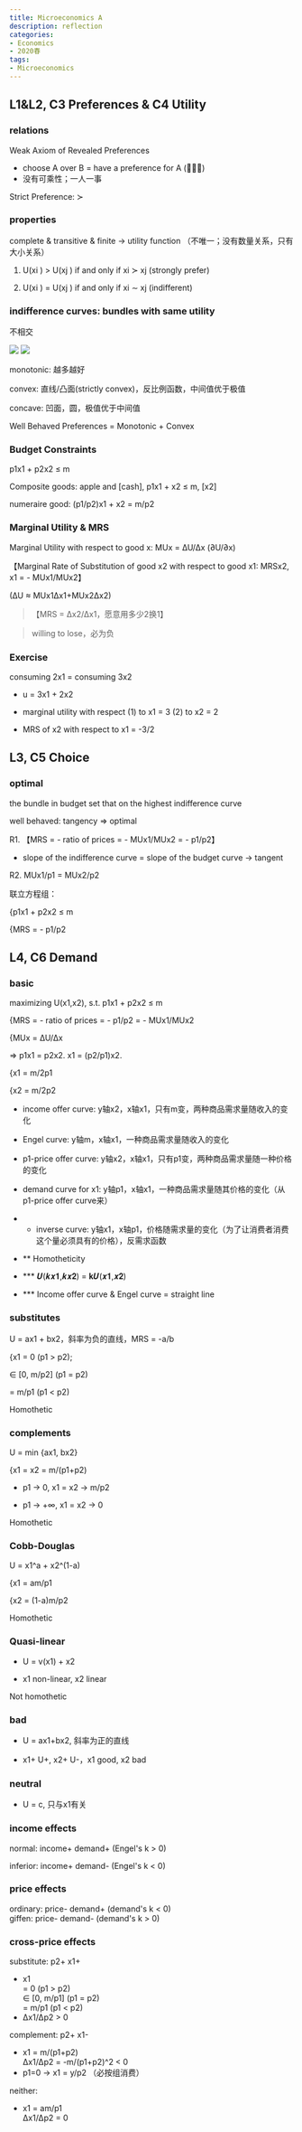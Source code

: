 ```yaml
---
title: Microeconomics A
description: reflection
categories: 
- Economics
- 2020春
tags:
- Microeconomics
---
```


## L1&L2, C3 Preferences & C4 Utility

### relations

Weak Axiom of Revealed Preferences
* choose A over B = have a preference for A (􏰀􏰀≿)
* 没有可乘性；一人一事
		
Strict Preference: ≻    

### properties
complete & transitive & finite -> utility function （不唯一；没有数量关系，只有大小关系）

1. U(xi ) > U(xj ) if and only if xi ≻ xj (strongly prefer)

2. U(xi ) = U(xj ) if and only if xi ∼ xj (indifferent)    

### indifference curves: bundles with same utility

不相交

![](https://wx3.sinaimg.cn/mw1024/9296b5a5gy1gfltgjd45gj20u012rjzh.jpg)
![](https://wx3.sinaimg.in/mw690/9296b5a5gy1gfltgjuchwj20u012r46y.jpg)


monotonic: 越多越好

convex: 直线/凸面(strictly convex)，反比例函数，中间值优于极值

concave: 凹面，圆，极值优于中间值

Well Behaved Preferences = Monotonic + Convex    

### Budget Constraints

p1x1 + p2x2 ≤ m

Composite goods: apple and [cash], p1x1 + x2 ≤ m, [x2]

numeraire good: (p1/p2)x1 + x2 = m/p2

### Marginal Utility & MRS

Marginal Utility with respect to good x: MUx = ∆U/∆x (∂U/∂x)

【Marginal Rate of Substitution of good x2 with respect to good x1: MRSx2, x1 = - MUx1/MUx2】

(∆U ≈ MUx1∆x1+MUx2∆x2)

> 【MRS = ∆x2/∆x1，愿意用多少2换1】

> willing to lose，必为负


### Exercise

consuming 2x1 = consuming 3x2

* u = 3x1 + 2x2

* marginal utility with respect (1) to x1 = 3 (2) to x2 = 2

* MRS of x2 with respect to x1 = -3/2

## L3, C5 Choice
### optimal

the bundle in budget set that on the highest indifference curve

well behaved: tangency => optimal

R1. 【MRS = - ratio of prices = - MUx1/MUx2 = - p1/p2】  

* slope of the indifference curve = slope of the budget curve -> tangent

R2. MUx1/p1 = MUx2/p2

联立方程组：

{p1x1 + p2x2 ≤ m

{MRS = - p1/p2    
  
  

## L4, C6 Demand

### basic

maximizing U(x1,x2), s.t. p1x1 + p2x2 ≤ m

{MRS = - ratio of prices = - p1/p2 = - MUx1/MUx2

{MUx = ∆U/∆x

=> p1x1 = p2x2. x1 = (p2/p1)x2.

{x1 = m/2p1

{x2 = m/2p2

* income offer curve: y轴x2，x轴x1，只有m变，两种商品需求量随收入的变化

* Engel curve: y轴m，x轴x1，一种商品需求量随收入的变化

* p1-price offer curve: y轴x2，x轴x1，只有p1变，两种商品需求量随一种价格的变化

* demand curve for x1: y轴p1，x轴x1，一种商品需求量随其价格的变化（从p1-price offer curve来）

* * inverse curve: y轴x1，x轴p1，价格随需求量的变化（为了让消费者消费这个量必须具有的价格），反需求函数

* ** Homotheticity

* *** 𝑼(𝒌𝒙𝟏,𝒌𝒙𝟐) = 𝐤𝑼(𝒙𝟏,𝒙𝟐)

* *** Income offer curve & Engel curve = straight line
    
### substitutes

U = ax1 + bx2，斜率为负的直线，MRS = -a/b

{x1 
= 0 (p1 > p2);

∈ [0, m/p2] (p1 = p2)

= m/p1 (p1 < p2)

Homothetic

### complements

U = min {ax1, bx2}

{x1 = x2 = m/(p1+p2)

* p1 → 0, x1 = x2 → m/p2

* p1 → +∞, x1 = x2 → 0

Homothetic

### Cobb-Douglas

U = x1^a + x2^(1-a)

{x1 = am/p1

{x2 = (1-a)m/p2

Homothetic


### Quasi-linear

* U = v(x1) + x2

* x1 non-linear, x2 linear

Not homothetic

### bad

* U = ax1+bx2, 斜率为正的直线

* x1+ U+, x2+ U-，x1 good, x2 bad

### neutral

* U = c, 只与x1有关

### income effects

normal: income+ demand+ (Engel's k > 0)

inferior: income+ demand- (Engel's k < 0)

### price effects  
ordinary: price- demand+ (demand's k < 0)  
giffen: price- demand- (demand's k > 0)    
### cross-price effects  
substitute: p2+ x1+  
* x1  
= 0 (p1 > p2)  
∈ [0, m/p1] (p1 = p2)  
= m/p1 (p1 < p2)  
* ∆x1/∆p2 > 0


complement: p2+ x1-
* x1 = m/(p1+p2)  
∆x1/∆p2 = -m/(p1+p2)^2 < 0  
* p1=0 -> x1 = y/p2 （必按组消费）

neither:
* x1 = am/p1  
∆x1/∆p2 = 0  
